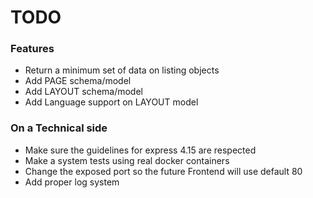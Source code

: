 # TODO

### Features
* Return a minimum set of data on listing objects
* Add PAGE schema/model
* Add LAYOUT schema/model
* Add Language support on LAYOUT model

### On a Technical side
* Make sure the guidelines for express 4.15 are respected
* Make a system tests using real docker containers
* Change the exposed port so the future Frontend will use default 80
* Add proper log system
